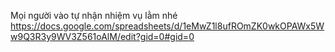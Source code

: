 Mọi người vào tự nhận nhiệm vụ lằm nhé
https://docs.google.com/spreadsheets/d/1eMwZ1l8ufROmZK0wkOPAWx5Ww9Q3R3y9WV3Z561oAlM/edit?gid=0#gid=0
